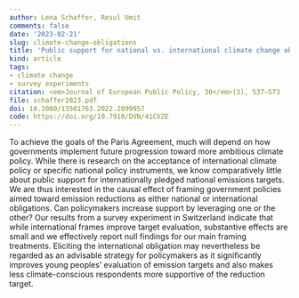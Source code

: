 ```yaml
---
author: Lena Schaffer, Resul Umit
comments: false
date: '2023-02-21'
slug: climate-change-obligations
title: 'Public support for national vs. international climate change obligations'
kind: article
tags:
- climate change
- survey experiments
citation: <em>Journal of European Public Policy, 30</em>(3), 537–573
file: schaffer2023.pdf
doi: 10.1080/13501763.2022.2099957
code: https://doi.org/10.7910/DVN/41CVZE
---
```


To achieve the goals of the Paris Agreement, much will depend on how governments implement future progression toward more ambitious climate policy. While there is research on the acceptance of international climate policy or specific national policy instruments, we know comparatively little about public support for internationally pledged national emissions targets. We are thus interested in the causal effect of framing government policies aimed toward emission reductions as either national or international obligations. Can policymakers increase support by leveraging one or the other? Our results from a survey experiment in Switzerland indicate that while international frames improve target evaluation, substantive effects are small and we effectively report null findings for our main framing treatments. Eliciting the international obligation may nevertheless be regarded as an advisable strategy for policymakers as it significantly improves young peoples’ evaluation of emission targets and also makes less climate-conscious respondents more supportive of the reduction target.